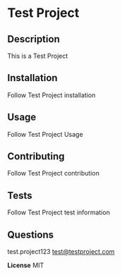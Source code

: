 # Test Project

  ## Description
  This is a Test Project

  ## Installation
  Follow Test Project installation

  ## Usage
  Follow Test Project Usage

  ## Contributing
  Follow Test Project contribution 

  ## Tests
  Follow Test Project test information

  ## Questions
  test.project123
  test@testproject.com

  **License**
  MIT
